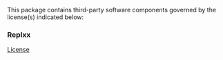 This package contains third-party software components governed by the license(s) indicated below:

### Replxx

[License](Documentation~/LICENSE-Replxx)
